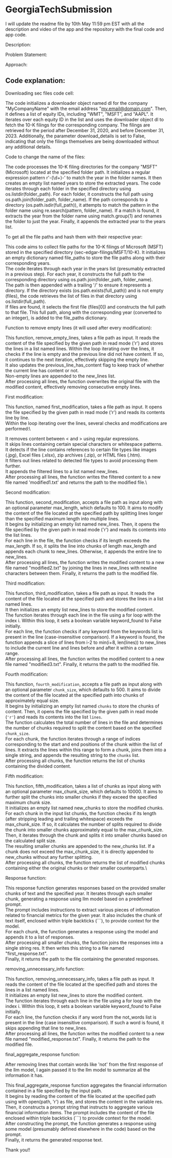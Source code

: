 # GeorgiaTechSubmission

I will update the readme file by 10th May 11:59 pm EST with all the description and video of the app and the repository with the final code and app code.

Description:

Problem Statement:

Approach:

## Code explanation:

Downloading sec files code cell:

The code initializes a downloader object named dl for the company "MyCompanyName" with the email address "my.email@domain.com". Then, it defines a list of equity IDs, including "WMT", "MSFT", and "AAPL". It iterates over each equity ID in the list and uses the downloader object dl to fetch the 10-K filings for the corresponding company. The filings are retrieved for the period after December 31, 2020, and before December 31, 2023. Additionally, the parameter download_details is set to False, indicating that only the filings themselves are being downloaded without any additional details.


Code to change the name of the files:

The code processes the 10-K filing directories for the company "MSFT" (Microsoft) located at the specified folder path. It initializes a regular expression pattern r'-(\d+)-' to match the year in the folder names. It then creates an empty list named years to store the extracted years. The code iterates through each folder in the specified directory using os.listdir(folder_path). For each folder, it constructs the full path using os.path.join(folder_path, folder_name). If the path corresponds to a directory (os.path.isdir(full_path)), it attempts to match the pattern in the folder name using re.search(pattern, folder_name). If a match is found, it extracts the year from the folder name using match.group(1) and renames the folder to just the year. Finally, it appends the extracted year to the years list.


To get all the file paths and hash them with their respective year:

This code aims to collect file paths for the 10-K filings of Microsoft (MSFT) stored in the specified directory (sec-edgar-filings/MSFT/10-K). It initializes an empty dictionary named file_paths to store the file paths along with their corresponding years.\
The code iterates through each year in the years list (presumably extracted in a previous step). For each year, it constructs the full path to the corresponding directory using os.path.join(folder_path, folder_name).\
The path is then appended with a trailing '/' to ensure it represents a directory. If the directory exists (os.path.exists(full_path)) and is not empty (files), the code retrieves the list of files in that directory using os.listdir(full_path).\
If files are found, it selects the first file (files[0]) and constructs the full path to that file. This full path, along with the corresponding year (converted to an integer), is added to the file_paths dictionary.


Function to remove empty lines (it will used after every modification):

This function, remove_empty_lines, takes a file path as input. It reads the content of the file specified by the given path in read mode ('r') and stores the lines in a list named lines.
Within the loop iterating over the lines, it checks if the line is empty and the previous line did not have content. If so, it continues to the next iteration, effectively skipping the empty line.\
It also updates the previous_line_has_content flag to keep track of whether the current line has content or not.\
Non-empty lines are appended to the new_lines list.\
After processing all lines, the function overwrites the original file with the modified content, effectively removing consecutive empty lines.


First modification:

This function, named first_modification, takes a file path as input. It opens the file specified by the given path in read mode ('r') and reads its contents line by line.\
Within the loop iterating over the lines, several checks and modifications are performed:\

It removes content between < and > using regular expressions.\
It skips lines containing certain special characters or whitespace patterns.\
It detects if the line contains references to certain file types like images (.jpg), Excel files (.xlsx), zip archives (.zip), or HTML files (.htm).\
It filters out lines related to detected file types to avoid processing them further.\
It appends the filtered lines to a list named new_lines.\
After processing all lines, the function writes the filtered content to a new file named 'modified1.txt' and returns the path to the modified file.\


Second modification:

This function, second_modification, accepts a file path as input along with an optional parameter max_length, which defaults to 100. It aims to modify the content of the file located at the specified path by splitting lines longer than the specified maximum length into multiple lines.\
It begins by initializing an empty list named new_lines. Then, it opens the file specified by the given path in read mode ('r') and reads its contents into the list lines.\
For each line in the file, the function checks if its length exceeds the max_length. If so, it splits the line into chunks of length max_length and appends each chunk to new_lines. Otherwise, it appends the entire line to new_lines.\
After processing all lines, the function writes the modified content to a new file named "modified2.txt" by joining the lines in new_lines with newline characters between them. Finally, it returns the path to the modified file.

Third modification:

This function, third_modification, takes a file path as input. It reads the content of the file located at the specified path and stores the lines in a list named lines.\
It then initializes an empty list new_lines to store the modified content.\
The function iterates through each line in the file using a for loop with the index i. Within this loop, it sets a boolean variable keyword_found to False initially.\
For each line, the function checks if any keyword from the keywords list is present in the line (case-insensitive comparison). If a keyword is found, the function appends a slice of lines from i-2 to min(i+8, len(lines)) to new_lines to include the current line and lines before and after it within a certain range.\
After processing all lines, the function writes the modified content to a new file named "modified3.txt". Finally, it returns the path to the modified file.

Fourth modification:

This function, `fourth_modification`, accepts a file path as input along with an optional parameter `chunk_size`, which defaults to 500. It aims to divide the content of the file located at the specified path into chunks of approximately equal size.\
It begins by initializing an empty list named `chunks` to store the chunks of content. Then, it opens the file specified by the given path in read mode (`'r'`) and reads its contents into the list `lines`.\
The function calculates the total number of lines in the file and determines the number of chunks required to split the content based on the specified `chunk_size`.\
For each chunk, the function iterates through a range of indices corresponding to the start and end positions of the chunk within the list of lines. It extracts the lines within this range to form a chunk, joins them into a single string, and appends the resulting string to the `chunks` list.\
After processing all chunks, the function returns the list of chunks containing the divided content.


Fifth modification:

This function, fifth_modification, takes a list of chunks as input along with an optional parameter max_chunk_size, which defaults to 10000. It aims to further split the chunks into smaller chunks if they exceed the specified maximum chunk size.\
It initializes an empty list named new_chunks to store the modified chunks.\
For each chunk in the input list chunks, the function checks if its length (after stripping leading and trailing whitespace) exceeds the max_chunk_size. If so, it calculates the number of splits required to divide the chunk into smaller chunks approximately equal to the max_chunk_size. Then, it iterates through the chunk and splits it into smaller chunks based on the calculated split size.\
The resulting smaller chunks are appended to the new_chunks list. If a chunk does not exceed the max_chunk_size, it is directly appended to new_chunks without any further splitting.\
After processing all chunks, the function returns the list of modified chunks containing either the original chunks or their smaller counterparts.\


Response function:

This response function generates responses based on the provided smaller chunks of text and the specified year. It iterates through each smaller chunk, generating a response using llm model based on a predefined prompt.\
The prompt includes instructions to extract various pieces of information related to financial metrics for the given year. It also includes the chunk of text itself, enclosed within triple backticks (```), to provide context for the model.\
For each chunk, the function generates a response using the model and appends it to a list of responses.\
After processing all smaller chunks, the function joins the responses into a single string res. It then writes this string to a file named "first_response.txt".\
Finally, it returns the path to the file containing the generated responses.

removing_unnecessary_info function:

This function, removing_unnecessary_info, takes a file path as input. It reads the content of the file located at the specified path and stores the lines in a list named lines.\
It initializes an empty list new_lines to store the modified content.\
The function iterates through each line in the file using a for loop with the index i. Within this loop, it sets a boolean variable keyword_found to False initially.\
For each line, the function checks if any word from the not_words list is present in the line (case insensitive comparison). If such a word is found, it skips appending that line to new_lines.\
After processing all lines, the function writes the modified content to a new file named "modified_response.txt". Finally, it returns the path to the modified file.

final_aggregate_response function:

After removing lines that contain words like 'not' from the first response of the llm model, I again passed it to the llm model to summarize all the information it has.

This final_aggregate_response function aggregates the financial information contained in a file specified by the input path.\
It begins by reading the content of the file located at the specified path using with open(path, 'r') as file, and stores the content in the variable res.\
Then, it constructs a prompt string that instructs to aggregate various financial information items. The prompt includes the content of the file enclosed within triple backticks (```) to provide context for the model.\
After constructing the prompt, the function generates a response using some model (presumably defined elsewhere in the code) based on the prompt.\
Finally, it returns the generated response text.

Thank you!!
